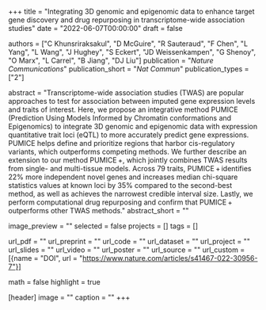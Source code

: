 +++
title = "Integrating 3D genomic and epigenomic data to enhance target gene discovery and drug repurposing in transcriptome-wide association studies"
date = "2022-06-07T00:00:00"
draft = false

authors = ["C Khunsriraksakul", "D McGuire", "R Sauteraud", "F Chen", "L Yang", "L Wang", "J Hughey", "S Eckert", "JD Weissenkampen", "G Shenoy", "O Marx", "L Carrel", "B Jiang", "DJ Liu"]
publication = "_Nature Communications_"
publication_short = "_Nat Commun_"
publication_types = ["2"]

abstract = "Transcriptome-wide association studies (TWAS) are popular approaches to test for association between imputed gene expression levels and traits of interest. Here, we propose an integrative method PUMICE (Prediction Using Models Informed by Chromatin conformations and Epigenomics) to integrate 3D genomic and epigenomic data with expression quantitative trait loci (eQTL) to more accurately predict gene expressions. PUMICE helps define and prioritize regions that harbor cis-regulatory variants, which outperforms competing methods. We further describe an extension to our method PUMICE +, which jointly combines TWAS results from single- and multi-tissue models. Across 79 traits, PUMICE + identifies 22% more independent novel genes and increases median chi-square statistics values at known loci by 35% compared to the second-best method, as well as achieves the narrowest credible interval size. Lastly, we perform computational drug repurposing and confirm that PUMICE + outperforms other TWAS methods."
abstract_short = ""

image_preview = ""
selected = false
projects = []
tags = []

url_pdf = ""
url_preprint = ""
url_code = ""
url_dataset = ""
url_project = ""
url_slides = ""
url_video = ""
url_poster = ""
url_source = ""
url_custom = [{name = "DOI", url = "https://www.nature.com/articles/s41467-022-30956-7"}]

math = false
highlight = true

[header]
image = ""
caption = ""
+++
